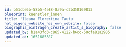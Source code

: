 ```yaml
---
id: b51cbe6b-58b5-4e68-8a9a-c2b350169813
blueprint: kuenstler_innen
title: 'Ileana Florentina Tautu'
hat_eigene_website_has_own_website: false
biographie_eintragen_create_artist_s_biography: false
updated_by: b1a43fd3-c865-4122-b6cc-50cfa81a1985
updated_at: 1651685337
---
```

